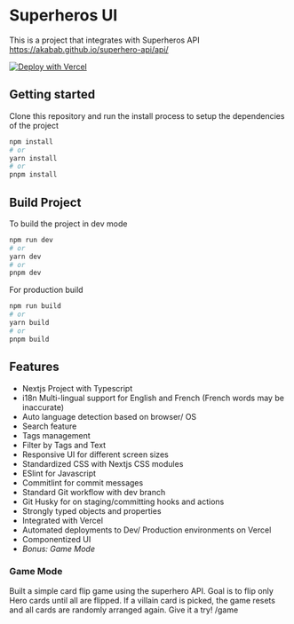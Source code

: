 # Superheros UI

This is a project that integrates with Superheros API https://akabab.github.io/superhero-api/api/

[![Deploy with Vercel](https://vercel.com/button)](https://vercel.com/new/clone?repository-url=https%3A%2F%2Fgithub.com%2FDregondRahl%2Fweb-services-frontend-dev-test)

## Getting started

Clone this repository and run the install process to setup the dependencies of the project

```bash
npm install
# or
yarn install
# or
pnpm install
```

## Build Project

To build the project in dev mode

```bash
npm run dev
# or
yarn dev
# or
pnpm dev
```

For production build

```bash
npm run build
# or
yarn build
# or
pnpm build
```

## Features

- Nextjs Project with Typescript
- i18n Multi-lingual support for English and French (French words may be inaccurate)
- Auto language detection based on browser/ OS
- Search feature
- Tags management
- Filter by Tags and Text
- Responsive UI for different screen sizes
- Standardized CSS with Nextjs CSS modules
- ESlint for Javascript
- Commitlint for commit messages
- Standard Git workflow with dev branch
- Git Husky for on staging/committing hooks and actions
- Strongly typed objects and properties
- Integrated with Vercel
- Automated deployments to Dev/ Production environments on Vercel
- Componentized UI
- *Bonus: Game Mode*

### Game Mode

Built a simple card flip game using the superhero API. Goal is to flip only Hero cards until all are flipped. If a villain card is picked, the game resets and all cards are randomly arranged again. Give it a try! /game
